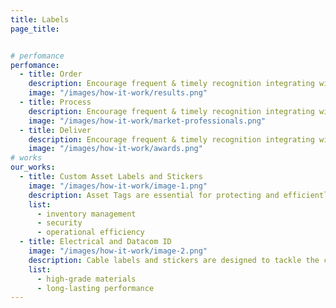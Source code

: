 ```yaml
---
title: Labels
page_title:


# perfomance
perfomance:
  - title: Order
    description: Encourage frequent & timely recognition integrating with communication tools
    image: "/images/how-it-work/results.png"
  - title: Process
    description: Encourage frequent & timely recognition integrating with communication tools
    image: "/images/how-it-work/market-professionals.png"
  - title: Deliver
    description: Encourage frequent & timely recognition integrating with communication tools
    image: "/images/how-it-work/awards.png"
# works
our_works:
  - title: Custom Asset Labels and Stickers
    image: "/images/how-it-work/image-1.png"
    description: Asset Tags are essential for protecting and efficiently tracking your valuable assets. Our Asset Labels come equipped with scannable barcodes, QR codes, and serial numbers, making it easy to identify and monitor items in real-time.
    list:
      - inventory management
      - security
      - operational efficiency
  - title: Electrical and Datacom ID
    image: "/images/how-it-work/image-2.png"
    description: Cable labels and stickers are designed to tackle the challenge of labeling round or irregularly shaped items, such as cables, cords, and wires. Our labels feature a customizable shape to display your company name, logo, and variable data, complete with a self-laminating flap for added durability.
    list:
      - high-grade materials
      - long-lasting performance
---
```

